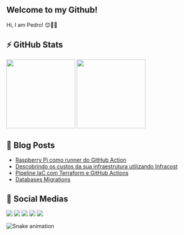 
## Welcome to my Github!

Hi, I am Pedro! 😊✌🏼

## ⚡ GitHub Stats
<div>
  <img height="180em" src="https://github-readme-stats.vercel.app/api?username=santospedroh&theme=darcula">
  <img height="180em" src="https://github-readme-stats.vercel.app/api/top-langs/?username=santospedroh&layout=compact&theme=darcula">
</div>

## 📒 Blog Posts
- [Raspberry Pi como runner do GitHub Action](https://dev.to/santospedroh/raspberry-pi-como-runner-do-github-action-596h)
- [Descobrindo os custos da sua infraestrutura utilizando Infracost](https://dev.to/santospedroh/descobrindo-os-custos-da-sua-infraestrutura-utilizando-infracost-23a5)
- [Pipeline IaC com Terraform e GitHub Actions](https://dev.to/santospedroh/pipeline-iac-com-terraform-e-github-actions-k3p)
- [Databases Migrations](https://dev.to/santospedroh/databases-migrations-58g9)

## 📱 Social Medias
<div>
  <a href = "mailto: santos.pedroh@gmail.com"><img src="https://img.shields.io/badge/-Gmail-%23EA4335?style=for-the-badge&logo=gmail&logoColor=white" target="_blank"></a>
  <a href="https://dev.to/santospedroh"><img src="https://img.shields.io/badge/dev.to-0A0A0A?style=for-the-badge&logo=dev.to&logoColor=white" target="_blank"></img></a>
  <a href="https://www.linkedin.com/in/santospedroh/" target="_blank"><img src="https://img.shields.io/badge/-LinkedIn-%230077B5?style=for-the-badge&logo=linkedin&logoColor=white" target="_blank"></a>
  <a href="https://www.instagram.com/santospedroh" target="_blank"><img src="https://img.shields.io/badge/-Instagram-%23E4405F?style=for-the-badge&logo=instagram&logoColor=white" target="_blank"></a>
  <a href="https://twitter.com/santospedroh" target="_blank"><img src="https://img.shields.io/badge/Twitter-1DA1F2?style=for-the-badge&logo=twitter&logoColor=white" target="_blank"></a>
</div>

![Snake animation](https://github.com/santospedroh/santospedroh/blob/output/github-contribution-grid-snake.svg)


